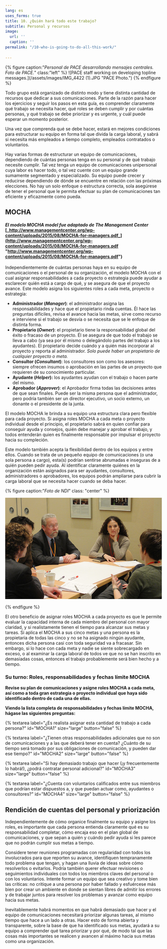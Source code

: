 ```yaml
---
lang: es
uses_forms: true
title: 10. ¿Quién hará todo este trabajo?
subtitle: Personal y recursos
image:
  url: ''
  caption: ''
permalink: "/10-who-is-going-to-do-all-this-work/"

---
```

{% figure caption:"_Personal de PACE desarrollando mensajes centrales. Foto de PACE._" class:"left" %} ![PACE staff working on developing topline messages.](/assets/images/IMG_4422 (1).JPG "PACE Photo.") {% endfigure %}

Todo grupo está organizado de distinto modo y tiene distinta cantidad de recursos que dedicar a sus comunicaciones. Parte de la razón para hacer los ejercicios y seguir los pasos en esta guía, es comprender claramente qué trabajo se necesita hacer, qué roles se deben cumplir y por cuántas personas, y qué trabajo se debe priorizar y es urgente, y cuál puede esperar un momento posterior.

Una vez que comprenda qué se debe hacer, estará en mejores condiciones para estructurar su equipo en forma tal que divida la carga laboral, y sabrá si necesita más empleados a tiempo completo, empleados contratados o voluntarios.

Hay varias formas de estructurar un equipo de comunicaciones, dependiendo de cuántas personas tenga en su personal y de qué trabajo necesite cumplir. Tal vez tenga un equipo de comunicaciones unipersonal cuya labor es hacer todo, o tal vez cuente con un equipo grande sumamente segmentado y especializado. Su equipo puede crecer y reducirse dependiendo de dónde se encuentre en relación con las próximas elecciones. No hay un solo enfoque o estructura correcta, sola asegúrese de tener el personal que le permita efectuar su plan de comunicaciones tan eficiente y eficazmente como pueda.

## MOCHA

#### _El modelo MOCHA model fue adaptado de The Management Center_ [_http://www.managementcenter.org/wp-content/uploads/2015/08/MOCHA-for-managers.pdf_](http://www.managementcenter.org/wp-content/uploads/2015/08/MOCHA-for-managers.pdf "http://www.managementcenter.org/wp-content/uploads/2015/08/MOCHA-for-managers.pdf")

Independientemente de cuántas personas haya en su equipo de comunicaciones o el personal de su organización, el modelo MOCHA con el cual asignar responsabilidades a cada proyecto o estrategia puede ayudar a esclarecer quién está a cargo de qué, y se asegura de que el proyecto avance. Este modelo asigna los siguientes roles a cada meta, proyecto o estrategia:

* **Administrador (_Manager_)**: el administrador asigna las responsabilidades y hace que el propietario rinda cuentas. Él hace las preguntas difíciles, revisa el avance hacia las metas, sirve como recurso e interviene si el trabajo se desvía o se necesita que se le enfoque de distinta forma.
* **Propietario (_Owner_)**: el propietario tiene la responsabilidad global del éxito o fracaso de un proyecto. Él se asegura de que todo el trabajo se lleva a cabo (ya sea por él mismo o delegándolo partes del trabajo a los ayudantes). El propietario decide cuándo y a quién más incorporar al proyecto y reporta al administrador. _Solo puede haber un propietario de cualquier proyecto o meta._
* **Consultor (_Consultant_)**: los consultores son como los asesores: siempre ofrecen insumos o aprobación en las partes de un proyecto que requieren de su conocimiento particular.
* **Ayudante (_Helper_):** los ayudantes ayudan con el trabajo o hacen parte del mismo.
* **Aprobador (_Approver_)**: el Aprobador firma todas las decisiones antes de que sean finales. Puede ser la misma persona que el administrador, pero podría también ser un director ejecutivo, un socio externo, un donante o el presidente de la junta.

El modelo MOCHA le brinda a su equipo una estructura clara pero flexible para cada proyecto. Si asigna roles MOCHA a cada meta o proyecto individual desde el principio, el propietario sabrá en quien confiar para conseguir ayuda y consejos, quién debe manejar y aprobar el trabajo, y todos entenderán quien es finalmente responsable por impulsar el proyecto hacia su compleción.

Este modelo también acepta la flexibilidad dentro de los equipos y entre ellos. Cuando se trata de un pequeño equipo de comunicaciones (o una sola persona a cargo), esta(s) podrían sentirse abrumadas e inseguras de a quién pueden pedir ayuda. Al identificar claramente quiénes en la organización están asignados para ser ayudantes, consultores, administradores o aprobadores, los equipos podrán ampliarse para cubrir la carga laboral que se necesita hacer cuando se deba hacer.

{% figure caption:"_Foto de NDI_" class: "center" %}

![](/assets/images/NDI_smallgroup-1.jpg)

{% endfigure %}

El otro beneficio de asignar roles MOCHA a cada proyecto es que le permite evaluar la capacidad interna de cada miembro del personal con mayor claridad, y si realistamente tienen el tiempo para alcanzar sus metas y tareas. Si aplica el MOCHA a sus cinco metas y una persona es la propietaria de todas las cinco y no se ha asignado ningún ayudante, entonces dicha persona casi con toda seguridad va a fracasar. Sin embargo, si lo hace con cada meta y nadie se siente sobrecargado en exceso, o al examinar la carga laboral de todos ve que no se han inscrito en demasiadas cosas, entonces el trabajo probablemente será bien hecho y a tiempo.

### Su turno: Roles, responsabilidades y fechas límite MOCHA

**Revise su plan de comunicaciones y asigne roles MOCHA a cada meta, así como a toda gran estrategia o proyecto individual que haya sido identificado dentro de cada una de ellas.**

**Viendo la lista completa de responsabilidades y fechas límite MOCHA, hágase las siguientes preguntas:**

{% textarea label="¿Es realista asignar esta cantidad de trabajo a cada persona?" id="MOCHA1" size="large" button="false" %}

{% textarea label="¿Tienen otras responsabilidades adicionales que no son de comunicaciones y a las que deberá tener en cuenta? ¿Cuánto de su tiempo será tomado por sus obligaciones de comunicación, y pueden dar ese tiempo?" id="MOCHA2" size="large" button="false" %}

{% textarea label="Si hay demasiado trabajo que hacer (¡y frecuentemente lo habrá!), ¿podrá contratar personal adicional?" id="MOCHA3" size="large" button="false" %}

{% textarea label="¿Cuenta con voluntarios calificados entre sus miembros que podrían estar dispuestos a, y que puedan actuar como, ayudantes o consultores?" id="MOCHA4" size="large" button="false" %}

## Rendición de cuentas del personal y priorización

Independientemente de cómo organice finalmente su equipo y asigne los roles, es importante que cada persona entienda claramente qué es su responsabilidad completar, cómo encaja eso en el plan global de comunicaciones, y que sepan a quién y cuándo pedir ayuda si les parece que no podrán cumplir sus metas a tiempo.

Considere tener reuniones programadas con regularidad con todos los involucrados para que reporten su avance, identifiquen tempranamente todo problema que tengan, y hagan una lluvia de ideas sobre cómo resolverlos o evitarlos. Podría también querer efectuar revisiones o seguimientos individuales con todos los miembros claves del personal o con los voluntarios. Intente formar un equipo que sea creativo y tome bien las críticas: no critique a una persona por haber fallado y esfuércese más bien por crear un ambiente en donde se sientan libres de admitir los errores y de trabajar juntos para resolver los problemas y avanzar como equipo hacia sus metas.

Inevitablemente habrá momentos en que habrá demasiado que hacer y el equipo de comunicaciones necesitará priorizar algunas tareas, al mismo tiempo que hace a un lado a otras. Hacer esto de forma abierta y transparente, sobre la base de que ha identificado sus metas, ayudará a su equipo a comprender qué tarea priorizar y por qué, de modo tal que las cosas más importantes se realicen y avancen al máximo hacia sus metas como una organización.